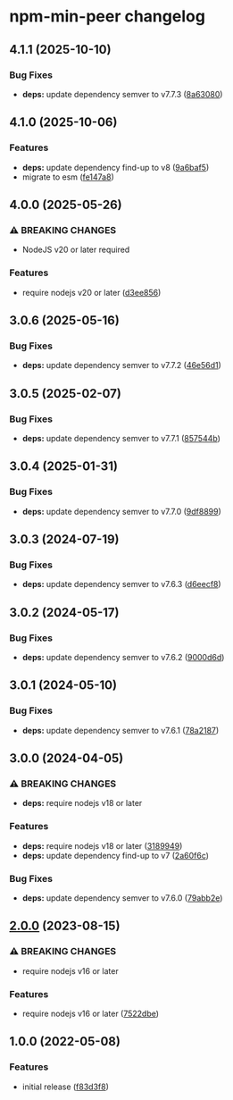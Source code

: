 # npm-min-peer changelog

## 4.1.1 (2025-10-10)

### Bug Fixes

- **deps:** update dependency semver to v7.7.3 ([8a63080](https://github.com/ext/npm-min-peer/commit/8a630802f2df13467ac0868f308feab6472f8d44))

## 4.1.0 (2025-10-06)

### Features

- **deps:** update dependency find-up to v8 ([9a6baf5](https://github.com/ext/npm-min-peer/commit/9a6baf56dc09980005a415c9e645b9f5be838207))
- migrate to esm ([fe147a8](https://github.com/ext/npm-min-peer/commit/fe147a8e344963f25182a39f9adb740eb4ebe141))

## 4.0.0 (2025-05-26)

### ⚠ BREAKING CHANGES

- NodeJS v20 or later required

### Features

- require nodejs v20 or later ([d3ee856](https://github.com/ext/npm-min-peer/commit/d3ee8569bedb5d747435f5911507d98c6526399a))

## 3.0.6 (2025-05-16)

### Bug Fixes

- **deps:** update dependency semver to v7.7.2 ([46e56d1](https://github.com/ext/npm-min-peer/commit/46e56d1d39b76864bea3d9f1d472f6d7c500a9e0))

## 3.0.5 (2025-02-07)

### Bug Fixes

- **deps:** update dependency semver to v7.7.1 ([857544b](https://github.com/ext/npm-min-peer/commit/857544b6322ef3ac3f2fea8793dfe41ea58d993b))

## 3.0.4 (2025-01-31)

### Bug Fixes

- **deps:** update dependency semver to v7.7.0 ([9df8899](https://github.com/ext/npm-min-peer/commit/9df889911633629a76f5cf7c4469a25abe2f3e7b))

## 3.0.3 (2024-07-19)

### Bug Fixes

- **deps:** update dependency semver to v7.6.3 ([d6eecf8](https://github.com/ext/npm-min-peer/commit/d6eecf80a0dfe7afc6ab7d03c150a6dacd5982da))

## 3.0.2 (2024-05-17)

### Bug Fixes

- **deps:** update dependency semver to v7.6.2 ([9000d6d](https://github.com/ext/npm-min-peer/commit/9000d6d76c6e0da1125d86f9aa60600fecfb8e13))

## 3.0.1 (2024-05-10)

### Bug Fixes

- **deps:** update dependency semver to v7.6.1 ([78a2187](https://github.com/ext/npm-min-peer/commit/78a2187292005f5c07aad55bf10c4342b8562ba9))

## 3.0.0 (2024-04-05)

### ⚠ BREAKING CHANGES

- **deps:** require nodejs v18 or later

### Features

- **deps:** require nodejs v18 or later ([3189949](https://github.com/ext/npm-min-peer/commit/3189949404cd1e4eb2c5884da6998ea2cc304630))
- **deps:** update dependency find-up to v7 ([2a60f6c](https://github.com/ext/npm-min-peer/commit/2a60f6c9cd0144a59a971b40e2bcc8a6fbe06804))

### Bug Fixes

- **deps:** update dependency semver to v7.6.0 ([79abb2e](https://github.com/ext/npm-min-peer/commit/79abb2e5d25575214abe888c20bb295b73faa028))

## [2.0.0](https://github.com/ext/npm-min-peer/compare/v1.0.0...v2.0.0) (2023-08-15)

### ⚠ BREAKING CHANGES

- require nodejs v16 or later

### Features

- require nodejs v16 or later ([7522dbe](https://github.com/ext/npm-min-peer/commit/7522dbe2eb5fd8f531eef0b548e50f2fa0beaceb))

## 1.0.0 (2022-05-08)

### Features

- initial release ([f83d3f8](https://github.com/ext/npm-min-peer/commit/f83d3f8ec929e3d7e5c832bcfa4d9169c19cfa48))
